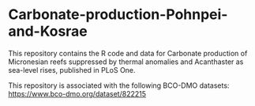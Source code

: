 # Carbonate-production-Pohnpei-and-Kosrae
This repository contains the R code and data for Carbonate production of Micronesian reefs suppressed by thermal anomalies and Acanthaster as sea-level rises, published in PLoS One.

This repository is associated with the following BCO-DMO datasets:
https://www.bco-dmo.org/dataset/822215
